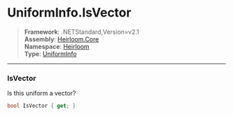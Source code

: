 # UniformInfo.IsVector

> **Framework**: .NETStandard,Version=v2.1  
> **Assembly**: [Heirloom.Core][0]  
> **Namespace**: [Heirloom][0]  
> **Type**: [UniformInfo][1]

--------------------------------------------------------------------------------

### IsVector

Is this uniform a vector?

```cs
bool IsVector { get; }
```

[0]: ../Heirloom.Core.md
[1]: Heirloom.UniformInfo.md
